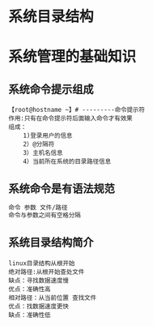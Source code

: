 # 系统目录结构

# 系统管理的基础知识 

## 系统命令提示组成

```text
【root@hostname ~】# ---------命令提示符 
作用:只有在命令提示符后面输入命令才有效果 
组成： 
	1)登录用户的信息 
	2）@分隔符 
	3）主机名信息 
	4）当前所在系统的目录路径信息
```

## 系统命令是有语法规范

```tex
命令 参数 文件/路径 
命令与参数之间有空格分隔
```

## 系统目录结构简介

```text
linux目录结构从根开始 
绝对路径:从根开始查处文件 
缺点：寻找数据速度慢 
优点：准确性高 
相对路径：从当前位置 查找文件 
优点：找数据速度更快 
缺点：准确性低
```

